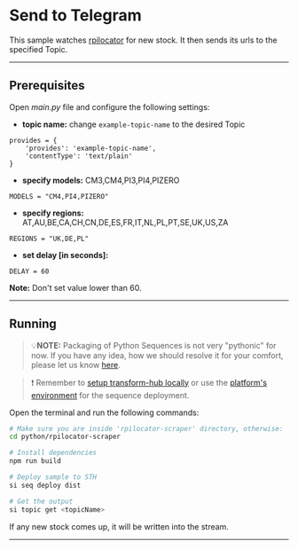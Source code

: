 # Send to Telegram

This sample watches [rpilocator](https://rpilocator.com/feed/) for new stock. It then sends its urls to the specified Topic.

___
## Prerequisites
Open *main.py* file and configure the following settings:

- **topic name:** change ```example-topic-name``` to the desired Topic
```
provides = {
    'provides': 'example-topic-name',
    'contentType': 'text/plain'
}
```

- **specify models:** CM3,CM4,PI3,PI4,PIZERO

`MODELS = "CM4,PI4,PIZERO"`

- **specify regions:** AT,AU,BE,CA,CH,CN,DE,ES,FR,IT,NL,PL,PT,SE,UK,US,ZA

`REGIONS = "UK,DE,PL"`

- **set delay [in seconds]:**

`DELAY = 60`
 
**Note:** Don't set value lower than 60.

___
## Running
> 💡**NOTE:** Packaging of Python Sequences is not very "pythonic" for now. If you have any idea, how we should resolve it for your comfort, please let us know [here](https://github.com/scramjetorg/transform-hub/issues/598).

> ❗ Remember to [setup transform-hub locally](https://docs.scramjet.org/transform-hub/installation) or use the [platform's environment](https://docs.scramjet.org/platform/get-started/) for the sequence deployment.

Open the terminal and run the following commands:

```bash
# Make sure you are inside 'rpilocator-scraper' directory, otherwise:
cd python/rpilocator-scraper

# Install dependencies
npm run build

# Deploy sample to STH
si seq deploy dist

# Get the output
si topic get <topicName>

```

If any new stock comes up, it will be written into the stream.
___



